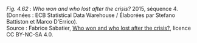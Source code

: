 *Fig. 4.62* : *Who won and who lost after the crisis?* 2015, séquence 4. (Données : ECB Statistical Data Warehouse / Élaborées par Stefano Battiston et Marco D'Errico).  
Source :  Fabrice Sabatier, [Who won and who lost after the crisis?](http://www.corp-lab.com/simpol/), licence CC BY-NC-SA 4.0.